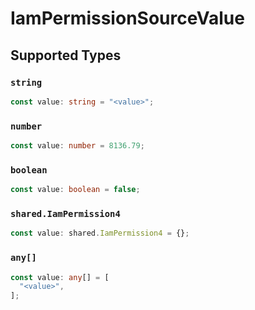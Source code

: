 # IamPermissionSourceValue


## Supported Types

### `string`

```typescript
const value: string = "<value>";
```

### `number`

```typescript
const value: number = 8136.79;
```

### `boolean`

```typescript
const value: boolean = false;
```

### `shared.IamPermission4`

```typescript
const value: shared.IamPermission4 = {};
```

### `any[]`

```typescript
const value: any[] = [
  "<value>",
];
```

